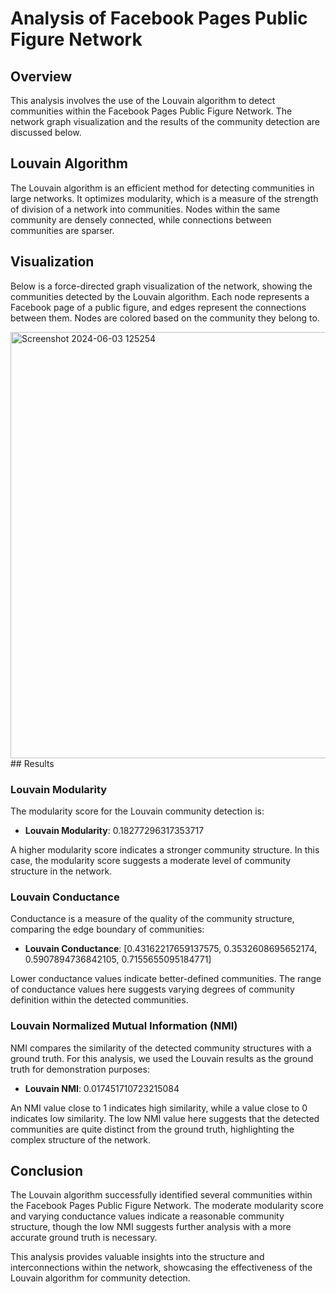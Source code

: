 # Analysis of Facebook Pages Public Figure Network

## Overview

This analysis involves the use of the Louvain algorithm to detect communities within the Facebook Pages Public Figure Network. The network graph visualization and the results of the community detection are discussed below.

## Louvain Algorithm

The Louvain algorithm is an efficient method for detecting communities in large networks. It optimizes modularity, which is a measure of the strength of division of a network into communities. Nodes within the same community are densely connected, while connections between communities are sparser.

## Visualization

Below is a force-directed graph visualization of the network, showing the communities detected by the Louvain algorithm. Each node represents a Facebook page of a public figure, and edges represent the connections between them. Nodes are colored based on the community they belong to.

<img width="682" alt="Screenshot 2024-06-03 125254" src="https://github.com/Gavrielsh/Community-Detection-in-Complex-Networks/assets/118755927/83f8d77d-5eb8-4586-a54e-49cb9eeadf7a">
## Results

### Louvain Modularity

The modularity score for the Louvain community detection is:
- **Louvain Modularity**: 0.18277296317353717

A higher modularity score indicates a stronger community structure. In this case, the modularity score suggests a moderate level of community structure in the network.

### Louvain Conductance

Conductance is a measure of the quality of the community structure, comparing the edge boundary of communities:
- **Louvain Conductance**: [0.43162217659137575, 0.3532608695652174, 0.5907894736842105, 0.7155655095184771]

Lower conductance values indicate better-defined communities. The range of conductance values here suggests varying degrees of community definition within the detected communities.

### Louvain Normalized Mutual Information (NMI)

NMI compares the similarity of the detected community structures with a ground truth. For this analysis, we used the Louvain results as the ground truth for demonstration purposes:
- **Louvain NMI**: 0.017451710723215084

An NMI value close to 1 indicates high similarity, while a value close to 0 indicates low similarity. The low NMI value here suggests that the detected communities are quite distinct from the ground truth, highlighting the complex structure of the network.

## Conclusion

The Louvain algorithm successfully identified several communities within the Facebook Pages Public Figure Network. The moderate modularity score and varying conductance values indicate a reasonable community structure, though the low NMI suggests further analysis with a more accurate ground truth is necessary.

This analysis provides valuable insights into the structure and interconnections within the network, showcasing the effectiveness of the Louvain algorithm for community detection.

